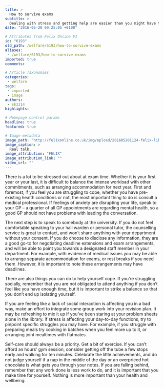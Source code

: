 ```yaml
---
title: >
  How to survive exams
subtitle: >
  Dealing with stress and getting help are easier than you might have thought
date: "2016-05-20 09:25:05 +0100"

# Attributes from Felix Online V1
id: "6193"
old_path: /welfare/6193/how-to-survive-exams
aliases:
 - /welfare/6193/how-to-survive-exams
imported: true
comments:

# Article Taxonomies
categories:
 - welfare
tags:
 - imported
 - image
authors:
 - sk2214
highlights:

# Homepage control params
headline: true
featured: true

# Image metadata
image_path: "http://felixonline.co.uk/img/upload/201605201124-felix-lib.jpg"
image_caption: >
  Real talk.
image_attribution: "FELIX"
image_attribution_link: ""
video_url: ""
---
```


There is a lot to be stressed out about at exam time. Whether it is your first year or your last, it is difficult to balance the intense workload with other commitments, such as arranging accommodation for next year. First and foremost, if you feel you are struggling to cope, whether you have pre-existing health conditions or not, the most important thing to do is consult a medical professional. If feelings of anxiety are disrupting your life, speak to your GP – a quarter of all GP appointments are regarding mental health, so a good GP should not have problems with leading the conversation.

The next step is to speak to somebody at the university. If you do not feel comfortable speaking to your hall warden or personal tutor, the counselling service is great to contact, and won’t share anything with your department without your consent. If you do choose to disclose any information, they are a good go-to for negotiating deadline extensions and exam arrangements, and will be able to point you towards a designated staff member in your department. For example, with evidence of medical issues you may be able to arrange separate accommodation for exams, or rest breaks if you need them. However, it is important to note these arrangements may have deadlines.

There are also things you can do to help yourself cope. If you’re struggling socially, remember that you are not obligated to attend anything if you don’t feel like you have enough time, but it is important to strike a balance so that you don’t end up isolating yourself.

If you are feeling like a lack of social interaction is affecting you in a bad way, make an effort to integrate some group work into your revision plan. It may be refreshing to mix it up if you’ve been staring at your problem sheets alone in the library. If stress is affecting your day-to-day functions, try to pinpoint specific struggles you may have. For example, if you struggle with preparing meals try cooking in batches when you feel more up to it, or arranging joint mealtimes with flatmates.

Self-care should always be a priority. Get a bit of exercise. If you can’t afford an hours’ gym session, consider getting off the tube a few stops early and walking for ten minutes. Celebrate the little achievements, and do not judge yourself if a nap in the middle of the day or an overpriced hot chocolate is what gets you through your notes. If you are falling behind, remember that any work done is less work to do, and it is important that you make time for yourself. Nothing is more important than your health and wellbeing.
